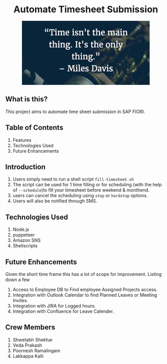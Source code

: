 <h1 align="center"> Automate Timesheet Submission </h1>

<div align="center">
    <img src="https://github.com/Shwetabh1/submit-timesheet/blob/master/time-isnt-the-main-thing-1000x486.png" alt="Essential JavaScript" width="400" height="200"/>
  <br>
</div>


## What is this?
This project aims to automate time sheet submission in SAP FIORI.

## Table of Contents
1. Features
1. Technologies Used
1. Future Enhancements

## Introduction
1. Users simply need to run a shell script `fill-timesheet.sh`
1. The script can be used for 1 time filling or for scheduling (with the help of `--schedule`)to fill your timesheet before weekend & monthend.
1. users can cancel the scheduling using `stop` or `hardstop` options.
1. Users will also be notified through SMS.

## Technologies Used
1. Node.js
1. puppeteer
1. Amazon SNS
1. Shellscripts

## Future Enhancements
Given the short time frame this has a lot of scope for improvement. Listing down a few
1. Access to Employee DB to Find employee Assigned Projects access.
1. Integration with Outlook Calendar to find Planned Leaves or Meeting Invites.
1. Integration with JIRA for Logged hours.
1. Integration with Confluence for Leave Calender.

## Crew Members
1. Shwetabh Shekhar
1. Veda Prakash
1. Poornesh Ramalingam
1. Lakkappa Kalli

